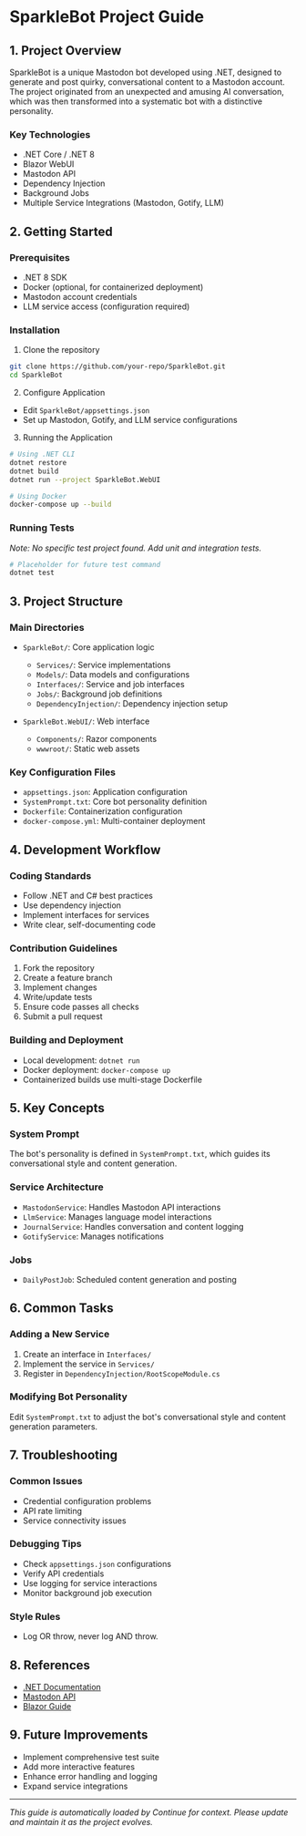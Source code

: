 # SparkleBot Project Guide

## 1. Project Overview
SparkleBot is a unique Mastodon bot developed using .NET, designed to generate and post quirky, conversational content to a Mastodon account. The project originated from an unexpected and amusing AI conversation, which was then transformed into a systematic bot with a distinctive personality.

### Key Technologies
- .NET Core / .NET 8
- Blazor WebUI
- Mastodon API
- Dependency Injection
- Background Jobs
- Multiple Service Integrations (Mastodon, Gotify, LLM)

## 2. Getting Started

### Prerequisites
- .NET 8 SDK
- Docker (optional, for containerized deployment)
- Mastodon account credentials
- LLM service access (configuration required)

### Installation
1. Clone the repository
```bash
git clone https://github.com/your-repo/SparkleBot.git
cd SparkleBot
```

2. Configure Application
- Edit `SparkleBot/appsettings.json`
- Set up Mastodon, Gotify, and LLM service configurations

3. Running the Application
```bash
# Using .NET CLI
dotnet restore
dotnet build
dotnet run --project SparkleBot.WebUI

# Using Docker
docker-compose up --build
```

### Running Tests
*Note: No specific test project found. Add unit and integration tests.*
```bash
# Placeholder for future test command
dotnet test
```

## 3. Project Structure

### Main Directories
- `SparkleBot/`: Core application logic
  - `Services/`: Service implementations
  - `Models/`: Data models and configurations
  - `Interfaces/`: Service and job interfaces
  - `Jobs/`: Background job definitions
  - `DependencyInjection/`: Dependency injection setup

- `SparkleBot.WebUI/`: Web interface
  - `Components/`: Razor components
  - `wwwroot/`: Static web assets

### Key Configuration Files
- `appsettings.json`: Application configuration
- `SystemPrompt.txt`: Core bot personality definition
- `Dockerfile`: Containerization configuration
- `docker-compose.yml`: Multi-container deployment

## 4. Development Workflow

### Coding Standards
- Follow .NET and C# best practices
- Use dependency injection
- Implement interfaces for services
- Write clear, self-documenting code

### Contribution Guidelines
1. Fork the repository
2. Create a feature branch
3. Implement changes
4. Write/update tests
5. Ensure code passes all checks
6. Submit a pull request

### Building and Deployment
- Local development: `dotnet run`
- Docker deployment: `docker-compose up`
- Containerized builds use multi-stage Dockerfile

## 5. Key Concepts

### System Prompt
The bot's personality is defined in `SystemPrompt.txt`, which guides its conversational style and content generation.

### Service Architecture
- `MastodonService`: Handles Mastodon API interactions
- `LlmService`: Manages language model interactions
- `JournalService`: Handles conversation and content logging
- `GotifyService`: Manages notifications

### Jobs
- `DailyPostJob`: Scheduled content generation and posting

## 6. Common Tasks

### Adding a New Service
1. Create an interface in `Interfaces/`
2. Implement the service in `Services/`
3. Register in `DependencyInjection/RootScopeModule.cs`

### Modifying Bot Personality
Edit `SystemPrompt.txt` to adjust the bot's conversational style and content generation parameters.

## 7. Troubleshooting

### Common Issues
- Credential configuration problems
- API rate limiting
- Service connectivity issues

### Debugging Tips
- Check `appsettings.json` configurations
- Verify API credentials
- Use logging for service interactions
- Monitor background job execution

### Style Rules
 - Log OR throw, never log AND throw.

## 8. References
- [.NET Documentation](https://docs.microsoft.com/en-us/dotnet/)
- [Mastodon API](https://docs.joinmastodon.org/api/)
- [Blazor Guide](https://dotnet.microsoft.com/apps/aspnet/web-apps/blazor)

## 9. Future Improvements
- Implement comprehensive test suite
- Add more interactive features
- Enhance error handling and logging
- Expand service integrations

---

*This guide is automatically loaded by Continue for context. Please update and maintain it as the project evolves.*